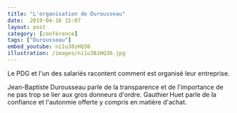 ```yaml
---
title: "L'organisation de Durousseau"
date:  2019-04-16 15:07
layout: post
category: [conférence]
tags: ["Durousseau"]
embed_youtube: ni1u38zHQ30
illustration: /images/ni1u38zHQ30.jpg
---
```

Le PDG et l'un des salariés racontent comment est organisé leur entreprise.

Jean-Baptiste Durousseau parle de la transparence et de l'importance de ne pas trop se lier aux gros donneurs d'ordre. Gauthier Huet parle de la confiance et l'autonmie offerte y compris en matière d'achat.
